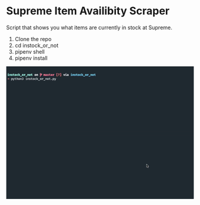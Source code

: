 # Supreme Item Availibity Scraper
Script that shows you what items are currently in stock at Supreme. 

1. Clone the repo
2. cd instock_or_not
3. pipenv shell
4. pipenv install

![](demo_1.gif)
